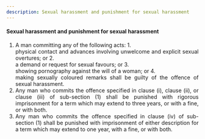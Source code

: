 ```yaml
---
description: Sexual harassment and punishment for sexual harassment
---
```


#### Sexual harassment and punishment for sexual harassment

1. <div style="text-align: justify"> A man committing any of the following acts:
    1. <div style="text-align: justify"> physical contact and advances involving unwelcome and explicit sexual overtures; or
    2. <div style="text-align: justify"> a demand or request for sexual favours; or
    3. <div style="text-align: justify"> showing pornography against the will of a woman; or
    4. <div style="text-align: justify"> making sexually coloured remarks shall be guilty of the offence of sexual harassment.
2. <div style="text-align: justify"> Any man who commits the offence specified in clause (i), clause (ii), or clause (iii) of sub-section (1) shall be punished with rigorous imprisonment for a term which may extend to three years, or with a fine, or with both.
3. <div style="text-align: justify"> Any man who commits the offence specified in clause (iv) of sub-section (1) shall be punished with imprisonment of either description for a term which may extend to one year, with a fine, or with both.
